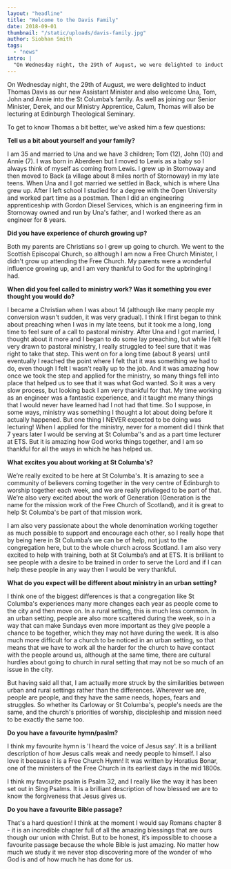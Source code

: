 ```yaml
---
layout: "headline"
title: "Welcome to the Davis Family"
date: 2018-09-01
thumbnail: "/static/uploads/davis-family.jpg"
author: Siobhan Smith
tags:
  - "news"
intro: |
  "On Wednesday night, the 29th of August, we were delighted to induct Thomas Davis as our new Assistant Minister and also welcome Una, Tom, John and Annie into the St Columba’s family. As well as joining our Senior Minister, Derek, and our Ministry Apprentice, Calum, Thomas will also be lecturing at Edinburgh Theological Seminary. To get to know Thomas a bit better, we’ve asked him a few questions."
---
```

On Wednesday night, the 29th of August, we were delighted to induct Thomas Davis as our new Assistant Minister and also welcome Una, Tom, John and Annie into the St Columba’s family. As well as joining our Senior Minister, Derek, and our Ministry Apprentice, Calum, Thomas will also be lecturing at Edinburgh Theological Seminary.

To get to know Thomas a bit better, we’ve asked him a few questions:

**Tell us a bit about yourself and your family?**

I am 35 and married to Una and we have 3 children; Tom (12), John (10) and Annie (7). I was born in Aberdeen but I moved to Lewis as a baby so I always think of myself as coming from Lewis. I grew up in Stornoway and then moved to Back (a village about 8 miles north of Stornoway) in my late teens. When Una and I got married we settled in Back, which is where Una grew up. After I left school I studied for a degree with the Open University and worked part time as a postman. Then I did an engineering apprenticeship with Gordon Diesel Services, which is an engineering firm in Stornoway owned and run by Una's father, and I worked there as an engineer for 8 years.

**Did you have experience of church growing up?**

Both my parents are Christians so I grew up going to church. We went to the Scottish Episcopal Church, so although I am now a Free Church Minister, I didn't grow up attending the Free Church. My parents were a wonderful influence growing up, and I am very thankful to God for the upbringing I had.

**When did you feel called to ministry work? Was it something you ever thought you would do?**

I became a Christian when I was about 14 (although like many people my conversion wasn't sudden, it was very gradual). I think I first began to think about preaching when I was in my late teens, but it took me a long, long time to feel sure of a call to pastoral ministry. After Una and I got married, I thought about it more and I began to do some lay preaching, but while I felt very drawn to pastoral ministry, I really struggled to feel sure that it was right to take that step. This went on for a long time (about 8 years) until eventually I reached the point where I felt that it was something we had to do, even though I felt I wasn't really up to the job. And it was amazing how once we took the step and applied for the ministry, so many things fell into place that helped us to see that it was what God wanted. So it was a very slow process, but looking back I am very thankful for that. My time working as an engineer was a fantastic experience, and it taught me many things that I would never have learned had I not had that time. So I suppose, in some ways, ministry was something I thought a lot about doing before it actually happened. But one thing I NEVER expected to be doing was lecturing! When I applied for the ministry, never for a moment did I think that 7 years later I would be serving at St Columba’'s and as a part time lecturer at ETS. But it is amazing how God works things together, and I am so thankful for all the ways in which he has helped us.

**What excites you about working at St Columba's?**

We’re really excited to be here at St Columba's. It is amazing to see a community of believers coming together in the very centre of Edinburgh to worship together each week, and we are really privileged to be part of that. We’re also very excited about the work of Generation (Generation is the name for the mission work of the Free Church of Scotland), and it is great to help St Columba's be part of that mission work.

I am also very passionate about the whole denomination working together as much possible to support and encourage each other, so I really hope that by being here in St Columba’s we can be of help, not just to the congregation here, but to the whole church across Scotland.
I am also very excited to help with training, both at St Columba’s and at ETS. It is brilliant to see people with a desire to be trained in order to serve the Lord and if I can help these people in any way then I would be very thankful.

**What do you expect will be different about ministry in an urban setting?**

I think one of the biggest differences is that a congregation like St Columba's experiences many more changes each year as people come to the city and then move on. In a rural setting, this is much less common. In an urban setting, people are also more scattered during the week, so in a way that can make Sundays even more important as they give people a chance to be together, which they may not have during the week. It is also much more difficult for a church to be noticed in an urban setting, so that means that we have to work all the harder for the church to have contact with the people around us, although at the same time, there are cultural hurdles about going to church in rural setting that may not be so much of an issue in the city.

But having said all that, I am actually more struck by the similarities between urban and rural settings rather than the differences. Wherever we are, people are people, and they have the same needs, hopes, fears and struggles. So whether its Carloway or St Columba's, people's needs are the same, and the church's priorities of worship, discipleship and mission need to be exactly the same too.

**Do you have a favourite hymn/paslm?**

I think my favourite hymn is 'I heard the voice of Jesus say'. It is a brilliant description of how Jesus calls weak and needy people to himself. I also love it because it is a Free Church Hymn! It was written by Horatius Bonar, one of the ministers of the Free Church in its earliest days in the mid 1800s.

I think my favourite psalm is Psalm 32, and I really like the way it has been set out in Sing Psalms. It is a brilliant description of how blessed we are to know the forgiveness that Jesus gives us.

**Do you have a favourite Bible passage?**

That's a hard question! I think at the moment I would say Romans chapter 8 - it is an incredible chapter full of all the amazing blessings that are ours though our union with Christ. But to be honest, it’s impossible to choose a favourite passage because the whole Bible is just amazing. No matter how much we study it we never stop discovering more of the wonder of who God is and of how much he has done for us.

